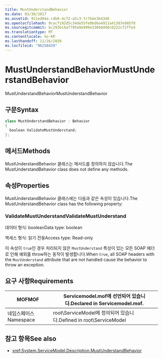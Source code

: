 ```yaml
---
title: MustUnderstandBehavior
ms.date: 03/30/2017
ms.assetid: 911ed04a-c4b8-4c72-a5c3-fc7b4e3b4348
ms.openlocfilehash: 9cac7192d5c34de55fe0bd6a4921a41387e985f8
ms.sourcegitcommit: bc293b14af795e0e999e3304dd40c0222cf2ffe4
ms.translationtype: MT
ms.contentlocale: ko-KR
ms.lasthandoff: 11/26/2020
ms.locfileid: "96250439"
---
```

# <a name="mustunderstandbehavior"></a><span data-ttu-id="ef21b-102">MustUnderstandBehavior</span><span class="sxs-lookup"><span data-stu-id="ef21b-102">MustUnderstandBehavior</span></span>

<span data-ttu-id="ef21b-103">MustUnderstandBehavior</span><span class="sxs-lookup"><span data-stu-id="ef21b-103">MustUnderstandBehavior</span></span>  
  
## <a name="syntax"></a><span data-ttu-id="ef21b-104">구문</span><span class="sxs-lookup"><span data-stu-id="ef21b-104">Syntax</span></span>  
  
```csharp
class MustUnderstandBehavior : Behavior  
{  
  boolean ValidateMustUnderstand;  
};  
```  
  
## <a name="methods"></a><span data-ttu-id="ef21b-105">메서드</span><span class="sxs-lookup"><span data-stu-id="ef21b-105">Methods</span></span>  

 <span data-ttu-id="ef21b-106">MustUnderstandBehavior 클래스는 메서드를 정의하지 않습니다.</span><span class="sxs-lookup"><span data-stu-id="ef21b-106">The MustUnderstandBehavior class does not define any methods.</span></span>  
  
## <a name="properties"></a><span data-ttu-id="ef21b-107">속성</span><span class="sxs-lookup"><span data-stu-id="ef21b-107">Properties</span></span>  

 <span data-ttu-id="ef21b-108">MustUnderstandBehavior 클래스에는 다음과 같은 속성이 있습니다.</span><span class="sxs-lookup"><span data-stu-id="ef21b-108">The MustUnderstandBehavior class has the following property:</span></span>  
  
### <a name="validatemustunderstand"></a><span data-ttu-id="ef21b-109">ValidateMustUnderstand</span><span class="sxs-lookup"><span data-stu-id="ef21b-109">ValidateMustUnderstand</span></span>  

 <span data-ttu-id="ef21b-110">데이터 형식: boolean</span><span class="sxs-lookup"><span data-stu-id="ef21b-110">Data type: boolean</span></span>  
  
 <span data-ttu-id="ef21b-111">액세스 형식: 읽기 전용</span><span class="sxs-lookup"><span data-stu-id="ef21b-111">Access type: Read-only</span></span>  
  
 <span data-ttu-id="ef21b-112">이 속성이 `true`인 경우 처리되지 않은 `MustUnderstand` 특성이 있는 모든 SOAP 헤더로 인해 예외를 throw하는 동작이 발생합니다.</span><span class="sxs-lookup"><span data-stu-id="ef21b-112">When `true`, all SOAP headers with the `MustUnderstand` attribute that are not handled cause the behavior to throw an exception.</span></span>  
  
## <a name="requirements"></a><span data-ttu-id="ef21b-113">요구 사항</span><span class="sxs-lookup"><span data-stu-id="ef21b-113">Requirements</span></span>  
  
|<span data-ttu-id="ef21b-114">MOF</span><span class="sxs-lookup"><span data-stu-id="ef21b-114">MOF</span></span>|<span data-ttu-id="ef21b-115">Servicemodel.mof에 선언되어 있습니다.</span><span class="sxs-lookup"><span data-stu-id="ef21b-115">Declared in Servicemodel.mof.</span></span>|  
|---------|-----------------------------------|  
|<span data-ttu-id="ef21b-116">네임스페이스</span><span class="sxs-lookup"><span data-stu-id="ef21b-116">Namespace</span></span>|<span data-ttu-id="ef21b-117">root\ServiceModel에 정의되어 있습니다.</span><span class="sxs-lookup"><span data-stu-id="ef21b-117">Defined in root\ServiceModel</span></span>|  
  
## <a name="see-also"></a><span data-ttu-id="ef21b-118">참고 항목</span><span class="sxs-lookup"><span data-stu-id="ef21b-118">See also</span></span>

- <xref:System.ServiceModel.Description.MustUnderstandBehavior>
